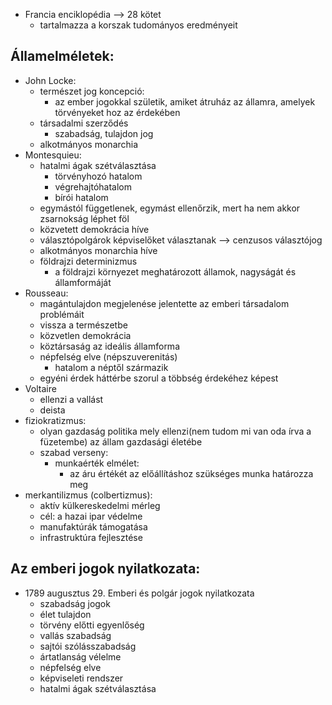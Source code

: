 - Francia enciklopédia --> 28 kötet
	- tartalmazza a korszak tudományos eredményeit
## Államelméletek:
- John Locke:
	- természet jog koncepció:
		- az ember jogokkal születik, amiket átruház az államra, amelyek törvényeket hoz az érdekében
	- társadalmi szerződés
		- szabadság, tulajdon jog
	- alkotmányos monarchia
- Montesquieu:
	- hatalmi ágak szétválasztása
		- törvényhozó hatalom
		- végrehajtóhatalom
		- bírói hatalom
	- egymástól függetlenek, egymást ellenőrzik, mert ha nem akkor zsarnokság léphet föl
	- közvetett demokrácia híve
	- választópolgárok képviselőket választanak --> cenzusos választójog
	- alkotmányos monarchia híve
	- földrajzi determinizmus
		- a földrajzi környezet meghatározott államok, nagyságát és államformáját
- Rousseau:
	- magántulajdon megjelenése jelentette az emberi társadalom problémáit
	- vissza a természetbe
	- közvetlen demokrácia
	- köztársaság az ideális államforma
	- népfelség elve (népszuverenitás)
		- hatalom a néptől származik
	- egyéni érdek háttérbe szorul a többség érdekéhez képest
- Voltaire
	- ellenzi a vallást
	- deista
- fiziokratizmus:
	- olyan gazdaság politika mely ellenzi(nem tudom mi van oda írva a füzetembe) az állam gazdasági életébe
	- szabad verseny:
		- munkaérték elmélet:
			- az áru értékét az előállításhoz szükséges munka határozza meg
- merkantilizmus (colbertizmus):
	- aktív külkereskedelmi mérleg
	- cél: a hazai ipar védelme
	- manufaktúrák támogatása
	- infrastruktúra fejlesztése
## Az emberi jogok nyilatkozata:
- 1789 augusztus 29. Emberi és polgár jogok nyilatkozata
	- szabadság jogok
	- élet tulajdon
	- törvény előtti egyenlőség
	- vallás szabadság
	- sajtói szólásszabadság
	- ártatlanság vélelme
	- népfelség elve
	- képviseleti rendszer
	- hatalmi ágak szétválasztása
